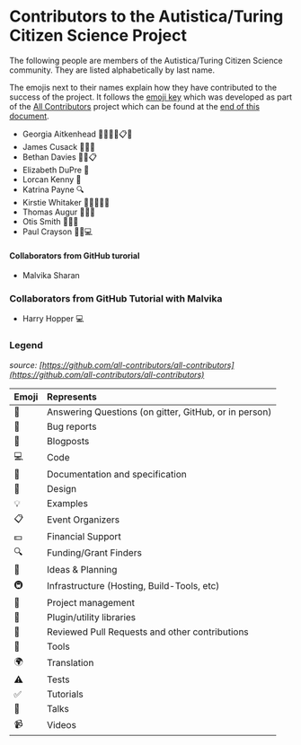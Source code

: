 # Contributors to the Autistica/Turing Citizen Science Project

The following people are members of the Autistica/Turing Citizen Science community.
They are listed alphabetically by last name.

The emojis next to their names explain how they have contributed to the success of the project.
It follows the [emoji key](https://github.com/all-contributors/all-contributors#emoji-key) which was developed as part of the [All Contributors](https://github.com/all-contributors/all-contributors) project which can be found at the [end of this document](#legend).

* Georgia Aitkenhead 📖🤔📆👀📋📢
* James Cusack 🤔👀📢
* Bethan Davies 🤔👀📋
* Elizabeth DuPre 📖
* Lorcan Kenny 👀
* Katrina Payne 🔍
* Kirstie Whitaker 📖🤔📆👀📢
* Thomas Augur 💬🎨🤔
* Otis Smith 💬🎨🤔
* Paul Crayson 💬🤔💻

#### Collaborators from GitHub turorial

* Malvika Sharan

### Collaborators from GitHub Tutorial with Malvika
* Harry Hopper 💻

### Legend

*source:
[https://github.com/all-contributors/all-contributors](https://github.com/all-contributors/all-contributors)*

| Emoji | Represents                                             |
|:------|:-------------------------------------------------------|
| 💬    | Answering Questions (on gitter, GitHub, or in person) |
| 🐛    | Bug reports                                           |
| 📝    | Blogposts                                             |
| 💻    | Code                                                  |
| 📖    | Documentation and specification                       |
| 🎨    | Design                                                |
| 💡    | Examples                                              |
| 📋    | Event Organizers                                      |
| 💵    | Financial Support                                     |
| 🔍    | Funding/Grant Finders                                |
| 🤔    | Ideas & Planning                                     |
| 🚇    | Infrastructure (Hosting, Build-Tools, etc)           |
| 📆    | Project management
| 🔌    | Plugin/utility libraries                             |
| 👀    | Reviewed Pull Requests and other contributions       |
| 🔧    | Tools                                                |
| 🌍    | Translation                                          |
| ⚠️    | Tests                                                |
| ✅     | Tutorials                                           |
| 📢    | Talks                                                |
| 📹    | Videos                                               |

